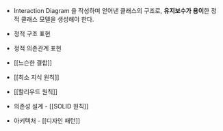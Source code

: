- Interaction Diagram 을 작성하며 얻어낸 클래스의 구조로, **유지보수가 용이**한 정적 클래스 모델을 생성해야 한다.
- 정적 구조 표현
- 정적 의존관계 표현


- [[느슨한 결합]]
- [[최소 지식 원칙]]
- [[할리우드 원칙]]
- 의존성 설계 - [[SOLID 원칙]]
- 아키텍처 - [[디자인 패턴]]